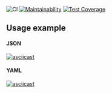 ![CI](https://github.com/ticktick/php-project-lvl2/workflows/CI/badge.svg) [![Maintainability](https://api.codeclimate.com/v1/badges/0ff3a248aa48cdeabb38/maintainability)](https://codeclimate.com/github/ticktick/php-project-lvl2/maintainability) [![Test Coverage](https://api.codeclimate.com/v1/badges/0ff3a248aa48cdeabb38/test_coverage)](https://codeclimate.com/github/ticktick/php-project-lvl2/test_coverage)


## Usage example

#### JSON
[![asciicast](https://asciinema.org/a/MGHUyxSi8Xbx2RLJIWMAEHNOp.svg)](https://asciinema.org/a/MGHUyxSi8Xbx2RLJIWMAEHNOp)

#### YAML
[![asciicast](https://asciinema.org/a/Y4VBZH62cqwyMNIWpYVr1zuhI.svg)](https://asciinema.org/a/Y4VBZH62cqwyMNIWpYVr1zuhI)